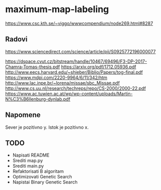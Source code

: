 # maximum-map-labeling

https://www.csc.kth.se/~viggo/wwwcompendium/node269.html#8287

## Radovi
https://www.sciencedirect.com/science/article/pii/S0925772196000077

https://dspace.cvut.cz/bitstream/handle/10467/69496/F3-DP-2017-Chamra-Tomas-thesis.pdf
https://arxiv.org/pdf/1712.05936.pdf
http://www.eecs.harvard.edu/~shieber/Biblio/Papers/tog-final.pdf
https://www.mdpi.com/2220-9964/6/11/342/htm
http://www.lac.inpe.br/~lorena/missae/sbc_Missae.pdf
http://www.cs.uu.nl/research/techreps/repo/CS-2000/2000-22.pdf
https://www.ac.tuwien.ac.at/wp/wp-content/uploads/Martin-N%C3%B6llenburg-dynlab.pdf


## Napomene

Sever je pozitivno y.
Istok je pozitivno x.

## TODO

* Napisati README
* Srediti map.py
* Srediti main.py
* Refaktorisati B algoritam
* Optimizovati Genetic Search
* Napistai Binary Genetic Search
